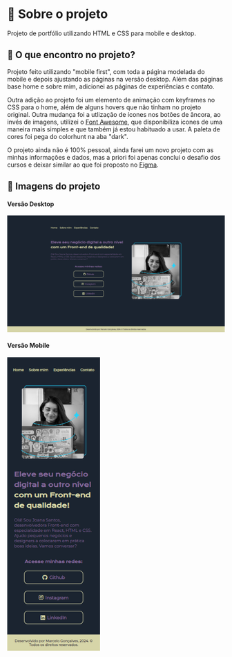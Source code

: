 # 🧩 Sobre o projeto

Projeto de portfólio utilizando HTML e CSS para mobile e desktop.

## 🤔 O que encontro no projeto?

Projeto feito utilizando "mobile first", com toda a página modelada do mobile e depois ajustando as páginas na versão desktop. Além das páginas base home e sobre mim, adicionei as páginas de experiências e contato.

Outra adição ao projeto foi um elemento de animação com keyframes no CSS para o home, além de alguns hovers que não tinham no projeto original. Outra mudança foi a utlização de ícones nos botões de âncora, ao invés de imagens, utilizei o [Font Awesome](https://fontawesome.com/), que disponibiliza icones de uma maneira mais simples e que também já estou habituado a usar. A paleta de cores foi pega do colorhunt na aba "dark".

O projeto ainda não é 100% pessoal, ainda farei um novo projeto com as minhas informações e dados, mas a priori foi apenas conclui o desafio dos cursos e deixar similar ao que foi proposto no [Figma](https://www.figma.com/file/NrzJacC887svMVfF9oC2jM/Portfolio-Projeto-2?type=design&node-id=0-1&mode=design&t=OVhDCPUIqRqqcjrz-0).

## 📸 Imagens do projeto

<h4>Versão Desktop</h4>
<img src="./images/screenshoots/desktop_1.png">
<h4>Versão Mobile</h4>
<img src="./images/screenshoots/mobile_1.png">